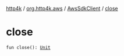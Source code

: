 [http4k](../../index.md) / [org.http4k.aws](../index.md) / [AwsSdkClient](index.md) / [close](./close.md)

# close

`fun close(): `[`Unit`](https://kotlinlang.org/api/latest/jvm/stdlib/kotlin/-unit/index.html)
